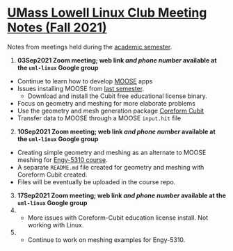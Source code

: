 # [UMass Lowell Linux Club Meeting Notes (Fall 2021)](https://www.uml.edu/myuml/Submissions/2021/2021-09-03-12-39-30-UML-Linux-Club-Fall-meetings.aspx)
Notes from meetings held during the [academic semester](https://www.uml.edu/myuml/Submissions/2021/2021-09-03-12-39-30-UML-Linux-Club-Fall-meetings.aspx).

1. **03Sep2021 Zoom meeting; web link *and phone number* available at the `uml-linux` Google group**
 + Continue to learn how to develop [MOOSE](https://mooseframework.inl.gov/) apps
 + Issues installing MOOSE from [last semester](https://github.com/UML-Linux-Club/moose-info).
   - Download and install the Cubit free educational license binary.
 + Focus on geometry and meshing for more elaborate problems
 + Use the geometry and mesh generation package [Coreform Cubit](https://coreform.com/products/coreform-cubit/) 
 + Transfer data to MOOSE through a MOOSE `input.hit` file

2. **10Sep2021 Zoom meeting; web link *and phone number* available at the `uml-linux` Google group**
 + Creating simple geometry and meshing as an alternate to MOOSE meshing for [Engy-5310 course](https://github.com/dpploy/engy-5310).
 + A separate `README.md` file created for geometry and meshing with Coreform Cubit created.
 + Files will be eventually be uploaded in the course repo.

3. **17Sep2021 Zoom meeting; web link *and phone number* available at the `uml-linux` Google group**
4.  + More issues with Coreform-Cubit education license install. Not working with Linux.
5.  + Continue to work on meshing examples for Engy-5310.
